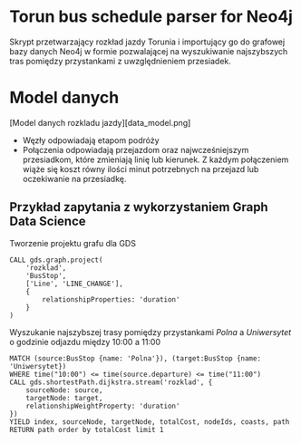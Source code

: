 # Torun bus schedule parser for Neo4j

 Skrypt przetwarzający rozkład jazdy Torunia i importujący go do grafowej bazy danych Neo4j w formie pozwalającej na wyszukiwanie najszybszych tras pomiędzy przystankami z uwzględnieniem przesiadek.

# Model danych
[Model danych rozkladu jazdy][data_model.png]
* Węzły odpowiadają etapom podróży
* Połączenia odpowiadają przejazdom oraz najwcześniejszym przesiadkom, które zmieniają linię lub kierunek. Z każdym połączeniem wiąże się koszt równy ilości minut potrzebnych na przejazd lub oczekiwanie na przesiadkę.

## Przykład zapytania z wykorzystaniem Graph Data Science

Tworzenie projektu grafu dla GDS
```
CALL gds.graph.project(
    'rozklad',
    'BusStop',
    ['Line', 'LINE_CHANGE'],
    {
        relationshipProperties: 'duration'
    }
)
```

Wyszukanie najszybszej trasy pomiędzy przystankami *Polna* a *Uniwersytet* o godzinie odjazdu między 10:00 a 11:00
```
MATCH (source:BusStop {name: 'Polna'}), (target:BusStop {name: 'Uniwersytet})
WHERE time("10:00") <= time(source.departure) <= time("11:00")
CALL gds.shortestPath.dijkstra.stream('rozklad', {
    sourceNode: source,
    targetNode: target,
    relationshipWeightProperty: 'duration'
})
YIELD index, sourceNode, targetNode, totalCost, nodeIds, coasts, path
RETURN path order by totalCost limit 1
```

